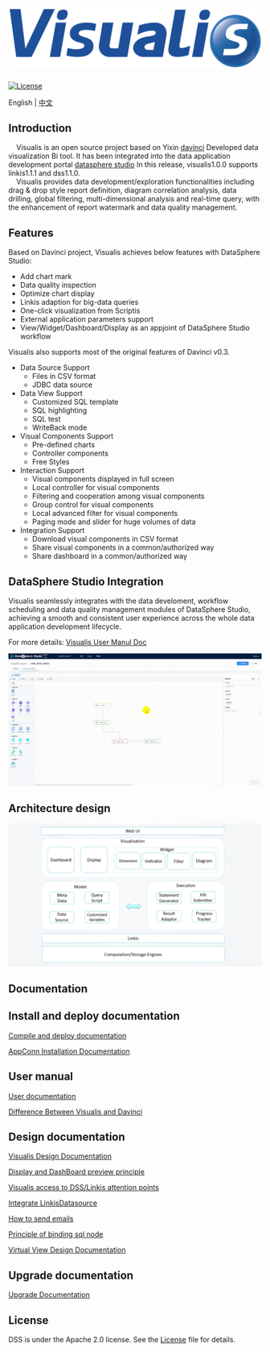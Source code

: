 ![DSS](images/visualis.png)
====

[![License](https://img.shields.io/badge/license-Apache%202-4EB1BA.svg)](https://www.apache.org/licenses/LICENSE-2.0.html)

English | [中文](README-CH.md)

## Introduction

&nbsp;&nbsp;&nbsp;&nbsp;Visualis is an open source project based on Yixin [davinci](https://github.com/edp963/davinci) Developed data visualization Bi tool. It has been integrated into the data application development portal [datasphere studio](https://github.com/WeBankFinTech/DataSphereStudio) In this release, visualis1.0.0 supports linkis1.1.1 and dss1.1.0.  
&nbsp;&nbsp;&nbsp;&nbsp;Visualis provides data development/exploration functionalities including drag & drop style report definition, diagram correlation analysis, data drilling, global filtering, multi-dimensional analysis and real-time query, with the enhancement of report watermark and data quality management.

## Features

Based on Davinci project, Visualis achieves below features with DataSphere Studio:
* Add chart mark
* Data quality inspection
* Optimize chart display
* Linkis adaption for big-data queries
* One-click visualization from Scriptis
* External application parameters support
* View/Widget/Dashboard/Display as an appjoint of DataSphere Studio workflow

Visualis also supports most of the original features of Davinci v0.3.
* Data Source Support
  * Files in CSV format
  * JDBC data source
* Data View Support
  * Customized SQL template
  * SQL highlighting
  * SQL test
  * WriteBack mode
* Visual Components Support
  * Pre-defined charts
  * Controller components
  * Free Styles
* Interaction Support
  * Visual components displayed in full screen
  * Local controller for visual components
  * Filtering and cooperation among visual components
  * Group control for visual components
  * Local advanced filter for visual components
  * Paging mode and slider for huge volumes of data
* Integration Support
  * Download visual components in CSV format
  * Share visual components in a common/authorized way
  * Share dashboard in a common/authorized way


## DataSphere Studio Integration
Visualis seamlessly integrates with the data develoment, workflow scheduling and data quality management modules of DataSphere Studio, achieving a smooth and consistent user experience across the whole data application development lifecycle.

For more details: [Visualis User Manul Doc](./visualis_docs/en_US/Visualis_user_manul_en.md)

![Visualis](images/visualis_workflow.gif)


## Architecture design

![Viusalis Architecture](images/architecture.png)

## Documentation

## Install and deploy documentation
[Compile and deploy documentation](visualis_docs/en_US/Visualis_deploy_doc_en.md)

[AppConn Installation Documentation](visualis_docs/en_US/Visualis_appconn_install_en.md)

## User manual
[User documentation](visualis_docs/en_US/Visualis_user_manul_en.md)

[Difference Between Visualis and Davinci](visualis_docs/en_US/Visualis_Davinci_difference_en.md)

## Design documentation
[Visualis Design Documentation](visualis_docs/en_US/Visualis_design_en.md)

[Display and DashBoard preview principle](visualis_docs/en_US/Visualis_display_dashboard_privew_en.md)

[Visualis access to DSS/Linkis attention points](visualis_docs/en_US/Visualis_dss_integration_en.md)

[Integrate LinkisDatasource](visualis_docs/en_US/Visualis_linkisdatasource_en.md)

[How to send emails](visualis_docs/en_US/Visualis_sendemail_en.md)

[Principle of binding sql node](visualis_docs/en_US/Visualis_sql_databind_en.md)

[Virtual View Design Documentation](visualis_docs/en_US/Visualis_visual_doc_en.md)

## Upgrade documentation
[Upgrade Documentation](visualis_docs/en_US/visualis_update_en.md)

## License

DSS is under the Apache 2.0 license. See the [License](LICENSE) file for details.

